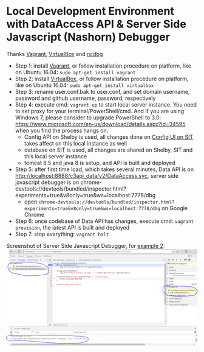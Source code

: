 # Local Development Environment with DataAccess API & Server Side Javascript (Nashorn) Debugger
Thanks [Vagrant](https://www.vagrantup.com/), [VirtualBox](https://www.virtualbox.org/) and [ncdbg](https://github.com/provegard/ncdbg)
* Step 1: install [Vagrant](https://www.vagrantup.com/downloads.html), or follow installation procedure on platform, like on Ubuntu 16.04: `sudo apt-get install vagrant`
* Step 2: install [VirtualBox](https://www.virtualbox.org/wiki/Downloads), or follow installation procedure on platform, like on Ubuntu 16.04: `sudo apt-get install virtualbox`
* Step 3: rename user.conf.bak to user.conf, and set domain username, password and github username, password, respectively
* Step 4: execute cmd: `vagrant up` to start local server instance. You need to set proxy for your terminal/PowerShell/cmd. And If you are using Windows 7, please consider to upgrade PowerShell to 3.0: https://www.microsoft.com/en-us/download/details.aspx?id=34595 when you find the process hangs on.
    * Config API on Shelby is used, all changes done on [Config UI on SIT](https://was-intra-sit.toronto.ca/webapps/c3api-selfserv/) takes affect on this local instance as well
    * database on SIT is used, all changes are shared on Shelby, SIT and this local server instance
    * tomcat 8.5 and java 8 is setup, and API is built and deployed
* Step 5: after first time load, which takes several minutes, Data API is on [http://localhost:8888/c3api_data/v2/DataAccess.svc](http://localhost:8888/c3api_data/v2/DataAccess.svc), server side javascript debugger is on chrome-devtools://devtools/bundled/inspector.html?experiments=true&v8only=true&ws=localhost:7778/dbg
    * open `chrome-devtools://devtools/bundled/inspector.html?experiments=true&v8only=true&ws=localhost:7778/dbg` on Google Chrome
* Step 6: once codebase of Data API has changes, execute cmd: `vagrant provision`, the latest API is built and deployed
* Step 7: stop everything: `vagrant halt`


Screenshot of Server Side Javascript Debugger, for [example 2](https://github.com/CityofToronto/c3api_data/wiki/Advanced:-Extension#example-2):
![](https://raw.githubusercontent.com/rayliutoronto/DataAPISandbox/master/doc/ServerSideJS_Debug.PNG)
